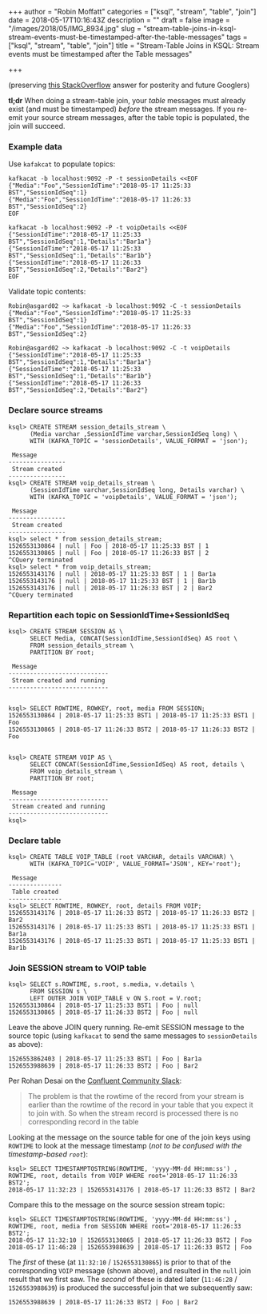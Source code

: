 +++
author = "Robin Moffatt"
categories = ["ksql", "stream", "table", "join"]
date = 2018-05-17T10:16:43Z
description = ""
draft = false
image = "/images/2018/05/IMG_8934.jpg"
slug = "stream-table-joins-in-ksql-stream-events-must-be-timestamped-after-the-table-messages"
tags = ["ksql", "stream", "table", "join"]
title = "Stream-Table Joins in KSQL: Stream events must be timestamped after the Table messages"

+++

(preserving [this StackOverflow](https://stackoverflow.com/questions/50371518/kafka-ksql-simple-join-does-not-work/50390022#50390022) answer for posterity and future Googlers)

**tl;dr** When doing a stream-table join, your *table* messages must already exist (and must be timestamped) _before_ the stream messages. If you re-emit your source stream messages, after the table topic is populated, the join will succeed.

### Example data

Use `kafakcat` to populate topics:

    kafkacat -b localhost:9092 -P -t sessionDetails <<EOF
    {"Media":"Foo","SessionIdTime":"2018-05-17 11:25:33 BST","SessionIdSeq":1}
    {"Media":"Foo","SessionIdTime":"2018-05-17 11:26:33 BST","SessionIdSeq":2}
    EOF

    kafkacat -b localhost:9092 -P -t voipDetails <<EOF
    {"SessionIdTime":"2018-05-17 11:25:33 BST","SessionIdSeq":1,"Details":"Bar1a"}
    {"SessionIdTime":"2018-05-17 11:25:33 BST","SessionIdSeq":1,"Details":"Bar1b"}
    {"SessionIdTime":"2018-05-17 11:26:33 BST","SessionIdSeq":2,"Details":"Bar2"}
    EOF

Validate topic contents:

    Robin@asgard02 ~> kafkacat -b localhost:9092 -C -t sessionDetails
    {"Media":"Foo","SessionIdTime":"2018-05-17 11:25:33 BST","SessionIdSeq":1}
    {"Media":"Foo","SessionIdTime":"2018-05-17 11:26:33 BST","SessionIdSeq":2}

    Robin@asgard02 ~> kafkacat -b localhost:9092 -C -t voipDetails
    {"SessionIdTime":"2018-05-17 11:25:33 BST","SessionIdSeq":1,"Details":"Bar1a"}
    {"SessionIdTime":"2018-05-17 11:25:33 BST","SessionIdSeq":1,"Details":"Bar1b"}
    {"SessionIdTime":"2018-05-17 11:26:33 BST","SessionIdSeq":2,"Details":"Bar2"}


### Declare source streams

    ksql> CREATE STREAM session_details_stream \
          (Media varchar ,SessionIdTime varchar,SessionIdSeq long) \
          WITH (KAFKA_TOPIC = 'sessionDetails', VALUE_FORMAT = 'json');

     Message
    ----------------
     Stream created
    ----------------
    ksql> CREATE STREAM voip_details_stream \
          (SessionIdTime varchar,SessionIdSeq long, Details varchar) \
          WITH (KAFKA_TOPIC = 'voipDetails', VALUE_FORMAT = 'json');

     Message
    ----------------
     Stream created
    ----------------
    ksql> select * from session_details_stream;
    1526553130864 | null | Foo | 2018-05-17 11:25:33 BST | 1
    1526553130865 | null | Foo | 2018-05-17 11:26:33 BST | 2
    ^CQuery terminated
    ksql> select * from voip_details_stream;
    1526553143176 | null | 2018-05-17 11:25:33 BST | 1 | Bar1a
    1526553143176 | null | 2018-05-17 11:25:33 BST | 1 | Bar1b
    1526553143176 | null | 2018-05-17 11:26:33 BST | 2 | Bar2
    ^CQuery terminated

### Repartition each topic on SessionIdTime+SessionIdSeq

    ksql> CREATE STREAM SESSION AS \
          SELECT Media, CONCAT(SessionIdTime,SessionIdSeq) AS root \
          FROM session_details_stream \
          PARTITION BY root;

     Message
    ----------------------------
     Stream created and running
    ----------------------------


    ksql> SELECT ROWTIME, ROWKEY, root, media FROM SESSION;
    1526553130864 | 2018-05-17 11:25:33 BST1 | 2018-05-17 11:25:33 BST1 | Foo
    1526553130865 | 2018-05-17 11:26:33 BST2 | 2018-05-17 11:26:33 BST2 | Foo


    ksql> CREATE STREAM VOIP AS \
          SELECT CONCAT(SessionIdTime,SessionIdSeq) AS root, details \
          FROM voip_details_stream \
          PARTITION BY root;

     Message
    ----------------------------
     Stream created and running
    ----------------------------
    ksql>

### Declare table

    ksql> CREATE TABLE VOIP_TABLE (root VARCHAR, details VARCHAR) \
          WITH (KAFKA_TOPIC='VOIP', VALUE_FORMAT='JSON', KEY='root');

     Message
    ---------------
     Table created
    ---------------
    ksql> SELECT ROWTIME, ROWKEY, root, details FROM VOIP;
    1526553143176 | 2018-05-17 11:26:33 BST2 | 2018-05-17 11:26:33 BST2 | Bar2
    1526553143176 | 2018-05-17 11:25:33 BST1 | 2018-05-17 11:25:33 BST1 | Bar1a
    1526553143176 | 2018-05-17 11:25:33 BST1 | 2018-05-17 11:25:33 BST1 | Bar1b

### Join SESSION stream to VOIP table

    ksql> SELECT s.ROWTIME, s.root, s.media, v.details \
          FROM SESSION s \
          LEFT OUTER JOIN VOIP_TABLE v ON S.root = V.root;
    1526553130864 | 2018-05-17 11:25:33 BST1 | Foo | null
    1526553130865 | 2018-05-17 11:26:33 BST2 | Foo | null

Leave the above JOIN query running. Re-emit SESSION message to the source topic (using `kafkacat` to send the same messages to `sessionDetails` as above):

    1526553862403 | 2018-05-17 11:25:33 BST1 | Foo | Bar1a
    1526553988639 | 2018-05-17 11:26:33 BST2 | Foo | Bar2

Per Rohan Desai on the [Confluent Community Slack](https://slackpass.io/confluentcommunity):

> The problem is that the rowtime of the record from your stream is earlier than the rowtime of the record in your table that you expect it to join with. So when the stream record is processed there is no corresponding record in the table

Looking at the message on the source table for one of the join keys using `ROWTIME` to look at the message timestamp (_not to be confused with the timestamp-based `root`_):

    ksql> SELECT TIMESTAMPTOSTRING(ROWTIME, 'yyyy-MM-dd HH:mm:ss') , ROWTIME, root, details from VOIP WHERE root='2018-05-17 11:26:33 BST2';
    2018-05-17 11:32:23 | 1526553143176 | 2018-05-17 11:26:33 BST2 | Bar2

Compare this to the message on the source session stream topic:

    ksql> SELECT TIMESTAMPTOSTRING(ROWTIME, 'yyyy-MM-dd HH:mm:ss') , ROWTIME, root, media from SESSION WHERE root='2018-05-17 11:26:33 BST2';
    2018-05-17 11:32:10 | 1526553130865 | 2018-05-17 11:26:33 BST2 | Foo
    2018-05-17 11:46:28 | 1526553988639 | 2018-05-17 11:26:33 BST2 | Foo

The *first* of these (at `11:32:10` / `1526553130865`) is prior to that of the corresponding `VOIP` message (shown above), and resulted in the `null` join result that we first saw. The *second* of these is dated later (`11:46:28` / `1526553988639`) is produced the successful join that we subsequently saw:

    1526553988639 | 2018-05-17 11:26:33 BST2 | Foo | Bar2
